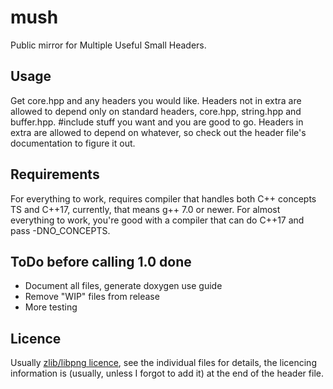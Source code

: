 # mush
Public mirror for Multiple Useful Small Headers.

## Usage
Get core.hpp and any headers you would like.  Headers not in extra are allowed
to depend only on standard headers, core.hpp, string.hpp and buffer.hpp. #include
stuff you want and you are good to go.  Headers in extra are allowed to depend on
whatever, so check out the header file's documentation to figure it out.

## Requirements
For everything to work, requires compiler that handles both C++ concepts TS and
C++17, currently, that means g++ 7.0 or newer.  For almost everything to work,
you're good with a compiler that can do C++17 and pass -DNO_CONCEPTS.

## ToDo before calling 1.0 done
* Document all files, generate doxygen use guide
* Remove "WIP" files from release
* More testing

## Licence
Usually [zlib/libpng licence][zlib licence], see the individual files for details,
the licencing information is (usually, unless I forgot to add it) at the end of
the header file.




[zlib licence]: https://opensource.org/licenses/Zlib

